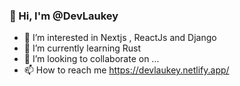  ### 👋 Hi, I'm @DevLaukey
- 👀 I’m interested in Nextjs , ReactJs and Django
- 🌱 I’m currently learning Rust
- 💞️ I’m looking to collaborate on ...
- 📫 How to reach me https://devlaukey.netlify.app/

<!---
DevLaukey/DevLaukey is a ✨ special ✨ repository because its `README.md` (this file) appears on your GitHub profile.
You can click the Preview link to take a look at your changes.
--->
